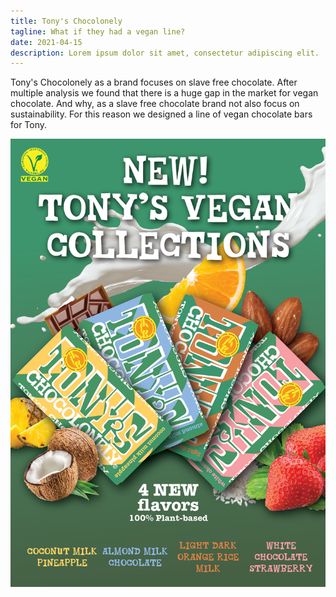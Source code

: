 ```yaml
---
title: Tony's Chocolonely
tagline: What if they had a vegan line?
date: 2021-04-15
description: Lorem ipsum dolor sit amet, consectetur adipiscing elit.
---
```


Tony's Chocolonely as a brand focuses on slave free chocolate. After multiple analysis we found that there is a huge gap in the market for vegan chocolate. And why, as a slave free chocolate brand not also focus on sustainability. For this reason we designed a line of vegan chocolate bars for Tony.

![Poster](cover.png)